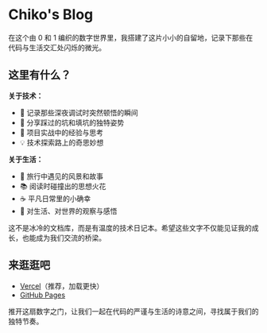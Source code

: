 # Chiko's Blog

在这个由 0 和 1 编织的数字世界里，我搭建了这片小小的自留地，记录下那些在代码与生活交汇处闪烁的微光。

## 这里有什么？

**关于技术：**

- 📝 记录那些深夜调试时突然顿悟的瞬间
- 🐞 分享踩过的坑和填坑的独特姿势
- 🚀 项目实战中的经验与思考
- 💡 技术探索路上的奇思妙想

**关于生活：**

- 🌄 旅行中遇见的风景和故事
- 📚 阅读时碰撞出的思想火花
- ☕️ 平凡日常里的小确幸
- 🌌 对生活、对世界的观察与感悟

这不是冰冷的文档库，而是有温度的技术日记本。希望这些文字不仅能见证我的成长，也能成为我们交流的桥梁。

## 来逛逛吧

- [Vercel](https://www.chiko.store)（推荐，加载更快）
- [GitHub Pages](https://blog.chiko.store/)

推开这扇数字之门，让我们一起在代码的严谨与生活的诗意之间，寻找属于我们的独特节奏。
